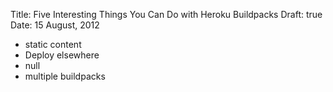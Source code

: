 Title: Five Interesting Things You Can Do with Heroku Buildpacks
Draft: true
Date: 15 August, 2012

* static content
* Deploy elsewhere
* null
* multiple buildpacks